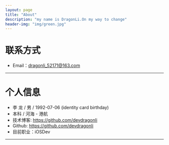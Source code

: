```yaml
---
layout: page
title: "About"
description: "my name is DragonLi.On my way to change"
header-img: "img/green.jpg"
---
```





# 联系方式

*   Email：dragonli_52171@163.com

* * *

# 个人信息

*   李 龙  / 男 / 1992-07-06 (identity card birthday)
*   本科 /  河海 - 港航 
*   技术博客: <https://github.com/devdragonli>
*   Github: <https://github.com/devdragonli>
*   目前职业：iOSDev 

* * *
